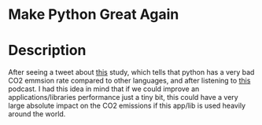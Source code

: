 # Make Python Great Again

# Description

After seeing a tweet about [this](https://greenlab.di.uminho.pt/wp-content/uploads/2017/10/sleFinal.pdf) study, which tells that python has a very bad CO2 emmsion rate compared to other languages, and after listening to [this](https://www.youtube.com/watch?v=URrUBgOFl6U) podcast. I had this idea in mind that if we could improve an applications/libraries performance just a tiny bit, this could have a very large absolute impact on the CO2 emissions if this app/lib is used heavily around the world.
